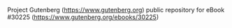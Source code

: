 Project Gutenberg (https://www.gutenberg.org) public repository for eBook #30225 (https://www.gutenberg.org/ebooks/30225)
